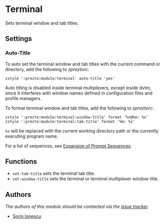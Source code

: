 Terminal
========

Sets terminal window and tab titles.

Settings
--------

### Auto-Title

To auto set the terminal window and tab titles with the current command or
directory, add the following to *zpreztorc*:

    zstyle ':prezto:module:terminal' auto-title 'yes'

Auto titling is disabled inside terminal multiplexers, except inside dvtm, since
it interferes with window names defined in configuration files and profile
managers.

To format terminal window and tab titles, add the following to *zpreztorc*:

    zstyle ':prezto:module:terminal:window-title' format '%n@%m: %s'
    zstyle ':prezto:module:terminal:tab-title' format '%m: %s'

`%s` will be replaced with the current working directory path or the currently
executing program name.

For a list of sequences, see [Expansion of Prompt Sequences][1].

Functions
---------

- `set-tab-title` sets the terminal tab title.
- `set-window-title` sets the terminal or terminal multiplexer window title.

Authors
-------

*The authors of this module should be contacted via the [issue tracker][2].*

  - [Sorin Ionescu](https://github.com/sorin-ionescu)

[1]: http://zsh.sourceforge.net/Doc/Release/Prompt-Expansion.html#Expansion-of-Prompt-Sequences
[2]: https://github.com/sorin-ionescu/prezto/issues

